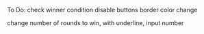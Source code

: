 To Do:
check winner condition
    disable buttons
    border color change

change number of rounds to win, with underline, input number